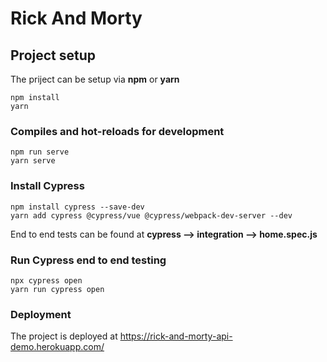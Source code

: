 # Rick And Morty

## Project setup

The priject can be setup via **npm** or **yarn**

```
npm install
yarn
```

### Compiles and hot-reloads for development

```
npm run serve
yarn serve
```

### Install Cypress

```
npm install cypress --save-dev
yarn add cypress @cypress/vue @cypress/webpack-dev-server --dev
```

End to end tests can be found at **cypress --> integration --> home.spec.js**

### Run Cypress end to end testing

```
npx cypress open
yarn run cypress open
```

### Deployment

The project is deployed at https://rick-and-morty-api-demo.herokuapp.com/

